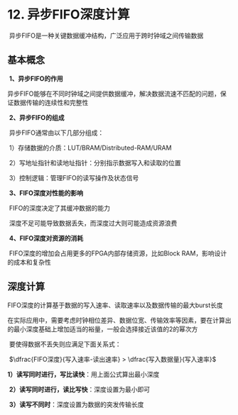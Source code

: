 # 12. 异步FIFO深度计算

​	异步FIFO是一种关键数据缓冲结构，广泛应用于跨时钟域之间传输数据



## 基本概念

​	**1、异步FIFO的作用**

​	异步FIFO能够在不同时钟域之间提供数据缓冲，解决数据流速不匹配的问题，保证数据传输的连续性和完整性

​	**2、异步FIFO的组成**

​	异步FIFO通常由以下几部分组成：

​	1）存储数据的介质：LUT/BRAM/Distributed-RAM/URAM

​	2）写地址指针和读地址指针：分别指示数据写入和读取的位置

​	3）控制逻辑：管理FIFO的读写操作及状态信号

​	**3、FIFO深度对性能的影响**

​	FIFO的深度决定了其缓冲数据的能力

​	深度不足可能导致数据丢失，而深度过大则可能造成资源浪费

​	**4、FIFO深度对资源的消耗**

​	FIFO深度的增加会占用更多的FPGA内部存储资源，比如Block RAM，影响设计的成本和复杂性



## 深度计算

​	FIFO深度的计算基于数据的写入速率、读取速率以及数据传输的最大burst长度

​	在实际应用中，需要考虑时钟相位差异、数据位宽、传输效率等因素，要在计算出的最小深度基础上增加适当的裕量，一般会选择接近该值的2的幂次方

​	要使得数据不丢失则应满足下面关系式：

​		$\dfrac{FIFO深度}{写入速率-读出速率} > \dfrac{写入数据量}{写入速率}$

​	**1）读写同时进行，写比读快**：用上面公式算出最小深度

​	**2）读写同时进行，读比写快**：深度设置为最小即可

​	**3）读写不同时**：深度设置为数据的突发传输长度